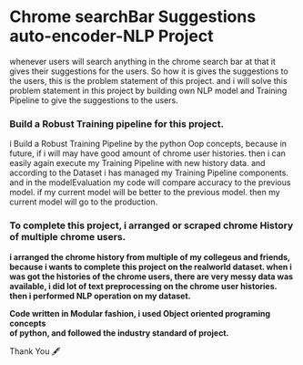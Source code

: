 # Chrome searchBar Suggestions auto-encoder-NLP Project

<p>
whenever users will search anything in the chrome search bar at that it gives their    suggestions
for the users. So how it is gives the suggestions to the users, this is the problem statement of this project.
and i will solve this problem statement in this project by building own NLP
model and Training Pipeline to give the suggestions to the users.
</p>

### Build a Robust Training pipeline for this project.
i Build a Robust Training Pipeline by the python Oop concepts, because in future, if i will may have good amount of chrome user histories. then i can easily again execute my Training Pipeline with new history data.
and according to the Dataset i has managed my Training Pipeline components.
and in the modelEvaluation my code will compare accuracy to the previous model. if my current model will be better to the previous model. then my current model will go to the production.

### To complete this project, i arranged or scraped chrome History of multiple chrome users.
<p><b>i arranged the chrome history from multiple of my collegeus and friends, because i wants to complete this project on the realworld dataset. when i was got the histories of the chrome users, there are very messy data was available, i did lot of text preprocessing on the chrome user histories. then i performed NLP operation on my dataset. </b></p>

<p><b>Code written in Modular fashion, i used Object oriented programing concepts<br>
of python, and followed the industry standard of project.</b></p>

Thank You 🖋